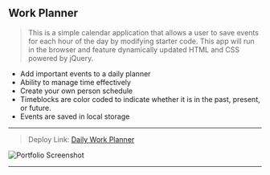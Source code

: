## Work Planner

> This is a simple calendar application that allows a user to save events for each hour of the day by modifying starter code. This app will run in the browser and feature dynamically updated HTML and CSS powered by jQuery.

* Add important events to a daily planner
* Ability to manage time effectively
* Create your own person schedule
* Timeblocks are color coded to indicate whether it is in the past, present, or future.
* Events are saved in local storage
---------------------------------------------------------------------------------------------------------------------

> Deploy Link: [Daily Work Planner](https://hayvant.github.io/workplanner/)


![Portfolio Screenshot](https://user-images.githubusercontent.com/89271807/137610398-3aa21855-8bf4-4e4e-aa5e-1d8d36822064.png)



------------------------------------------------------------
